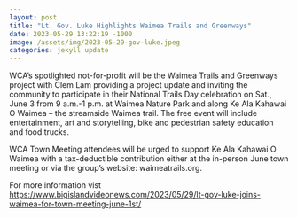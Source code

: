 ```yaml
---
layout: post
title: "Lt. Gov. Luke Highlights Waimea Trails and Greenways"
date: 2023-05-29 13:22:19 -1000
image: /assets/img/2023-05-29-gov-luke.jpeg
categories: jekyll update
---
```


WCA’s spotlighted not-for-profit will be the Waimea Trails and Greenways project with Clem Lam providing a project update and inviting the community to participate in their National Trails Day celebration on Sat., June 3 from 9 a.m.-1 p.m. at Waimea Nature Park and along Ke Ala Kahawai O Waimea – the streamside Waimea trail. The free event will include entertainment, art and storytelling, bike and pedestrian safety education and food trucks.

WCA Town Meeting attendees will be urged to support Ke Ala Kahawai O Waimea with a tax-deductible contribution either at the in-person June town meeting or via the group’s website: waimeatrails.org.

For more information vist https://www.bigislandvideonews.com/2023/05/29/lt-gov-luke-joins-waimea-for-town-meeting-june-1st/
